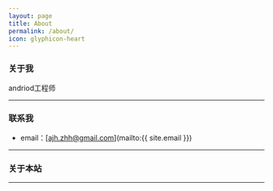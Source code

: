 ```yaml
---
layout: page
title: About
permalink: /about/
icon: glyphicon-heart
---
```


### 关于我

andriod工程师

---

### 联系我

* email：[ajh.zhh@gmail.com](mailto:{{ site.email }})


---

### 关于本站


---
